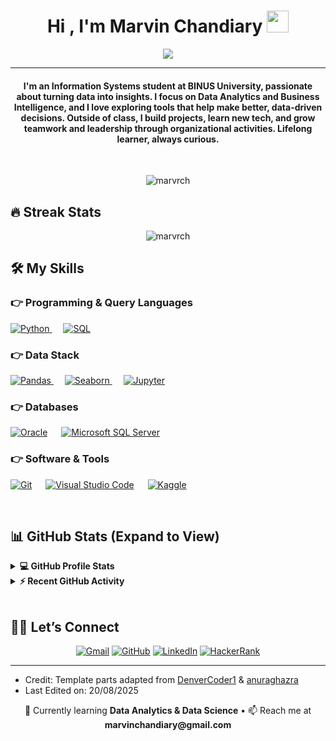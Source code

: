 <h1 align="center">Hi , I'm Marvin Chandiary <img src="https://media.giphy.com/media/hvRJCLFzcasrR4ia7z/giphy.gif" width="35"></h1>
<p align="center">
  <a href="https://github.com/DenverCoder1/readme-typing-svg"><img src="https://readme-typing-svg.herokuapp.com?lines=Information+Systems+Student;Data+Analytics+%26+BI+Enthusiast;Always+learning+new+things&center=true&width=600&height=50"></a>
</p>
<hr>
<h4 align="center">I'm an Information Systems student at BINUS University, passionate about turning data into insights. I focus on Data Analytics and Business Intelligence, and I love exploring tools that help make better, data-driven decisions. Outside of class, I build projects, learn new tech, and grow teamwork and leadership through organizational activities. Lifelong learner, always curious.</h4>
<br>
<p align="center"> <img src="https://komarev.com/ghpvc/?username=marvrch&label=Profile%20views&color=0e75b6&style=flat" alt="marvrch"> </p>

<h2 id="-streak-stats">🔥 Streak Stats</h2>
<p align="center"><img src="https://github-readme-streak-stats.herokuapp.com/?user=marvrch&theme=algolia" alt="marvrch"></p>

<h2 id="️-my-skills">🛠️ My Skills</h2>

<h3 id="-programming-languages">👉 Programming & Query Languages</h3>
<p align="left">
  <a href="https://www.python.org" target="_blank">
    <img alt="Python" src="https://img.shields.io/badge/Python-%2314354C.svg?logo=python&logoColor=white">
  </a>
  &emsp;
  <a href="#" target="_blank">
    <img alt="SQL" src="https://img.shields.io/badge/SQL-%2300758F.svg?logo=databricks&logoColor=white">
  </a>
</p>

<h3 id="-data-stack">👉 Data Stack</h3>
<p align="left">
  <a href="https://pandas.pydata.org/" target="_blank">
    <img alt="Pandas" src="https://img.shields.io/badge/Pandas-150458.svg?logo=pandas&logoColor=white">
  </a>
  &emsp;
  <a href="https://seaborn.pydata.org/" target="_blank">
    <img alt="Seaborn" src="https://img.shields.io/badge/Seaborn-4BA5A9.svg">
  </a>
  &emsp;
  <a href="https://jupyter.org/" target="_blank">
    <img alt="Jupyter" src="https://img.shields.io/badge/Jupyter-%23F37626.svg?logo=Jupyter&logoColor=white">
  </a>
</p>

<h3 id="-databases--cloud-hosting">👉 Databases</h3>
<p align="left">
  <a href="https://www.oracle.com/database/" target="_blank"><img alt="Oracle" src="https://img.shields.io/badge/Oracle-F80000?logo=oracle&logoColor=white"></a>
  &emsp;
  <a href="https://www.microsoft.com/en-us/sql-server" target="_blank"><img alt="Microsoft SQL Server" src="https://img.shields.io/badge/Microsoft%20SQL%20Server-CC2927?logo=microsoft%20sql%20server&logoColor=white"></a>
</p>

<h3 id="-software--tools">👉 Software & Tools</h3>
<p align="left">
  <a href="https://git-scm.com/" target="_blank"><img alt="Git" src="https://img.shields.io/badge/Git-%23F05033.svg?logo=git&logoColor=white"></a>
  &emsp;
  <a href="https://code.visualstudio.com/" target="_blank"><img alt="Visual Studio Code" src="https://img.shields.io/badge/VS%20Code-0078d7.svg?logo=visual-studio-code&logoColor=white"></a>
  &emsp;
  <a href="https://www.kaggle.com/" target="_blank"><img alt="Kaggle" src="https://img.shields.io/badge/Kaggle-20BEFF?logo=kaggle&logoColor=white"></a>
</p>

<br>
<h2 id="-github-stats-expand-to-view">📊 GitHub Stats (Expand to View)</h2>
<details>
  <summary><b>💻 GitHub Profile Stats</b></summary>
  <br>
  <p align="center">
    <a href="https://github.com/anuraghazra/github-readme-stats"><img alt="Marvin's Github Stats" src="https://github-readme-stats.vercel.app/api?username=marvrch&show_icons=true&count_private=true&theme=algolia" height="192px"></a>
    <br>
    &nbsp;
    <img src="https://github-readme-stats.vercel.app/api/top-langs?username=marvrch&show_icons=true&locale=en&layout=compact&theme=algolia" alt="marvrch" height="192px">
    <br>
    <b>Note:</b> Top languages is a metric of the languages in my public repos and doesn't reflect experience or skill level.
  </p>
</details>

<details>
  <summary><b>⚡ Recent GitHub Activity</b></summary>
  <br>
  <a href="https://github.com/marvrch"><img alt="Marvin's Activity Graph" src="https://github-readme-activity-graph.vercel.app/graph?username=marvrch&custom_title=Marvin%27s%20Contribution%20Graph&theme=react-dark&hide_border=true"></a>
  <br>
</details>

<br>
<h2 id="️-lets-connect">🙋‍♂️ Let’s Connect</h2>
<p align="center">
  <a href="mailto:marvinchandiary@gmail.com"><img src="https://img.icons8.com/bubbles/50/000000/gmail.png" alt="Gmail"></a>
  <a href="https://github.com/marvrch"><img src="https://img.icons8.com/bubbles/50/000000/github.png" alt="GitHub"></a>
  <a href="https://www.linkedin.com/in/marvinchandiary"><img src="https://img.icons8.com/bubbles/50/000000/linkedin.png" alt="LinkedIn"></a>
  <a href="https://www.hackerrank.com/marvinchandiary"><img src="https://img.icons8.com/external-tal-revivo-color-tal-revivo/48/external-hackerrank-is-a-technology-company-that-focuses-on-competitive-programming-logo-color-tal-revivo.png" alt="HackerRank"></a>
</p>
<hr>
<ul>
  <li>Credit: Template parts adapted from <a href="https://github.com/DenverCoder1">DenverCoder1</a> & <a href="https://github.com/anuraghazra">anuraghazra</a></li>
  <li>Last Edited on: 20/08/2025</li>
</ul>

<!-- Quick blurb for visitors -->

<p align="center">
  🌱 Currently learning <b>Data Analytics & Data Science</b> • 📫 Reach me at <b>marvinchandiary@gmail.com</b>
</p>
